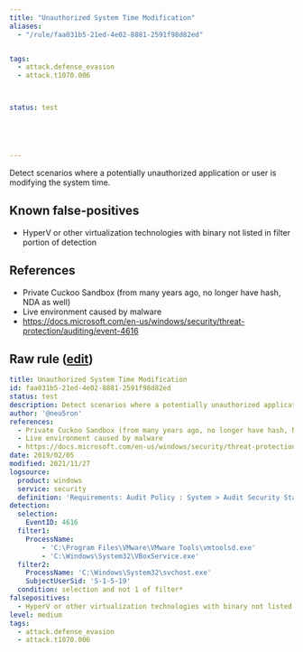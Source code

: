 ```yaml
---
title: "Unauthorized System Time Modification"
aliases:
  - "/rule/faa031b5-21ed-4e02-8881-2591f98d82ed"


tags:
  - attack.defense_evasion
  - attack.t1070.006



status: test





---
```


Detect scenarios where a potentially unauthorized application or user is modifying the system time.

<!--more-->


## Known false-positives

* HyperV or other virtualization technologies with binary not listed in filter portion of detection



## References

* Private Cuckoo Sandbox (from many years ago, no longer have hash, NDA as well)
* Live environment caused by malware
* https://docs.microsoft.com/en-us/windows/security/threat-protection/auditing/event-4616


## Raw rule ([edit](https://github.com/SigmaHQ/sigma/edit/master/rules/windows/builtin/security/win_susp_time_modification.yml))
```yaml
title: Unauthorized System Time Modification
id: faa031b5-21ed-4e02-8881-2591f98d82ed
status: test
description: Detect scenarios where a potentially unauthorized application or user is modifying the system time.
author: '@neu5ron'
references:
  - Private Cuckoo Sandbox (from many years ago, no longer have hash, NDA as well)
  - Live environment caused by malware
  - https://docs.microsoft.com/en-us/windows/security/threat-protection/auditing/event-4616
date: 2019/02/05
modified: 2021/11/27
logsource:
  product: windows
  service: security
  definition: 'Requirements: Audit Policy : System > Audit Security State Change, Group Policy : Computer Configuration\Windows Settings\Security Settings\Advanced Audit Policy Configuration\Audit Policies\System\Audit Security State Change'
detection:
  selection:
    EventID: 4616
  filter1:
    ProcessName: 
        - 'C:\Program Files\VMware\VMware Tools\vmtoolsd.exe'
        - 'C:\Windows\System32\VBoxService.exe'
  filter2:
    ProcessName: 'C:\Windows\System32\svchost.exe'
    SubjectUserSid: 'S-1-5-19'
  condition: selection and not 1 of filter*
falsepositives:
  - HyperV or other virtualization technologies with binary not listed in filter portion of detection
level: medium
tags:
  - attack.defense_evasion
  - attack.t1070.006

```
